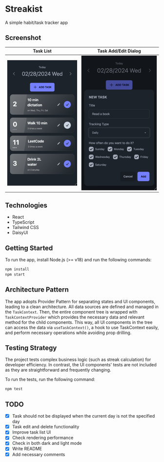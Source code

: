 # Streakist

A simple habit/task tracker app

## Screenshot

Task List             |  Task Add/Edit Dialog
:-------------------------:|:-------------------------:
![](./assets/streakist.png)  |  ![](./assets/task_modal.png)

## Technologies

- React
- TypeScript
- Tailwind CSS
- DaisyUI

## Getting Started

To run the app, install Node.js (>= v18) and run the following commands:

```bash
npm install
npm start
```

## Architecture Pattern

The app adopts Provider Pattern for separating states and UI components, leading to a clean architecture. All data sources are defined and managed in the `TaskContext`. Then, the entire component tree is wrapped with `TaskContextProvider` which provides the necessary data and relevant method for the child components. This way, all UI components in the tree can access the data via `useTaskContext()`, a hook to use TaskContext easily, and perform necessary operations while avoiding prop drilling. 

## Testing Strategy

The project tests complex business logic (such as streak calculation) for developer efficiency. In contrast, the UI components' tests are not included as they are straightforward and frequently changing.

To run the tests, run the following command:

```bash
npm test
```

## TODO

- [x] Task should not be displayed when the current day is not the specified day
- [x] Task edit and delete functionality
- [x] Improve task list UI
- [x] Check rendering performance
- [x] Check in both dark and light mode
- [x] Write README
- [x] Add necessary comments

